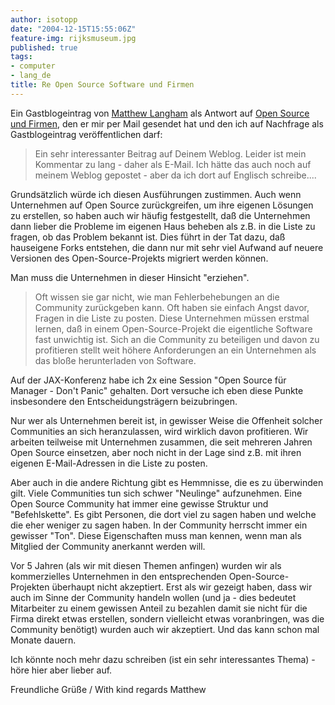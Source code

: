```yaml
---
author: isotopp
date: "2004-12-15T15:55:06Z"
feature-img: rijksmuseum.jpg
published: true
tags:
- computer
- lang_de
title: Re Open Source Software und Firmen
---
```


Ein Gastblogeintrag von
[Matthew Langham](http://www.silentpenguin.com) als Antwort auf
[Open Source und Firmen](../2004-12-14-open-source-software-und-firmen),
den er mir per Mail gesendet hat und den ich auf Nachfrage als Gastblogeintrag veröffentlichen darf:

> Ein sehr interessanter Beitrag auf Deinem Weblog. Leider ist mein Kommentar zu lang - daher als E-Mail. Ich hätte das auch noch auf meinem Weblog gepostet - aber da ich dort auf Englisch schreibe....

Grundsätzlich würde ich diesen Ausführungen zustimmen.
Auch wenn Unternehmen auf Open Source zurückgreifen, um ihre eigenen Lösungen zu erstellen, so haben auch wir häufig festgestellt, daß die Unternehmen dann lieber die Probleme im eigenen Haus beheben als z.B. in die Liste zu fragen, ob das Problem bekannt ist.
Dies führt in der Tat dazu, daß hauseigene Forks entstehen, die dann nur mit sehr viel Aufwand auf neuere Versionen des Open-Source-Projekts migriert werden können.

Man muss die Unternehmen in dieser Hinsicht "erziehen".

> Oft wissen sie gar nicht, wie man Fehlerbehebungen an die Community zurückgeben kann.
> Oft haben sie einfach Angst davor, Fragen in die Liste zu posten.
> Diese Unternehmen müssen erstmal lernen, daß in einem Open-Source-Projekt die eigentliche Software fast unwichtig ist.
> Sich an die Community zu beteiligen und davon zu profitieren stellt weit höhere Anforderungen an ein Unternehmen als das bloße herunterladen von Software.

Auf der JAX-Konferenz habe ich 2x eine Session "Open Source für Manager - Don't Panic" gehalten.
Dort versuche ich eben diese Punkte insbesondere den Entscheidungsträgern beizubringen.

Nur wer als Unternehmen bereit ist, in gewisser Weise die Offenheit solcher Communities an sich heranzulassen, wird wirklich davon profitieren.
Wir arbeiten teilweise mit Unternehmen zusammen, die seit mehreren Jahren Open Source einsetzen, aber noch nicht in der Lage sind z.B. mit ihren eigenen E-Mail-Adressen in die Liste zu posten.

Aber auch in die andere Richtung gibt es Hemmnisse, die es zu überwinden gilt.
Viele Communities tun sich schwer "Neulinge" aufzunehmen.
Eine Open Source Community hat immer eine gewisse Struktur und "Befehlskette".
Es gibt Personen, die dort viel zu sagen haben und welche die eher weniger zu sagen haben.
In der Community herrscht immer ein gewisser "Ton".
Diese Eigenschaften muss man kennen, wenn man als Mitglied der Community anerkannt werden will.

Vor 5 Jahren (als wir mit diesen Themen anfingen) wurden wir als kommerzielles Unternehmen in den entsprechenden Open-Source-Projekten überhaupt nicht akzeptiert.
Erst als wir gezeigt haben, dass wir auch im Sinne der Community handeln wollen (und ja - dies bedeutet Mitarbeiter zu einem gewissen Anteil zu bezahlen damit sie nicht für die Firma direkt etwas erstellen, sondern vielleicht etwas voranbringen, was die Community benötigt) wurden auch wir akzeptiert.
Und das kann schon mal Monate dauern.

Ich könnte noch mehr dazu schreiben (ist ein sehr interessantes Thema) - höre hier aber lieber auf.

Freundliche Grüße / With kind regards
  Matthew
